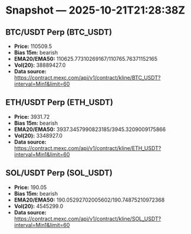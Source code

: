 # Snapshot — 2025-10-21T21:28:38Z

## BTC/USDT Perp (BTC_USDT)
- **Price:** 110509.5
- **Bias 15m:** bearish
- **EMA20/EMA50:** 110625.77310269167/110765.76371152165
- **Vol(20):** 38889427.0
- **Data source:** https://contract.mexc.com/api/v1/contract/kline/BTC_USDT?interval=Min1&limit=60

## ETH/USDT Perp (ETH_USDT)
- **Price:** 3931.72
- **Bias 15m:** bearish
- **EMA20/EMA50:** 3937.3457990823185/3945.3209009175866
- **Vol(20):** 3348927.0
- **Data source:** https://contract.mexc.com/api/v1/contract/kline/ETH_USDT?interval=Min1&limit=60

## SOL/USDT Perp (SOL_USDT)
- **Price:** 190.05
- **Bias 15m:** bearish
- **EMA20/EMA50:** 190.05292702005602/190.74875210972368
- **Vol(20):** 4545299.0
- **Data source:** https://contract.mexc.com/api/v1/contract/kline/SOL_USDT?interval=Min1&limit=60
